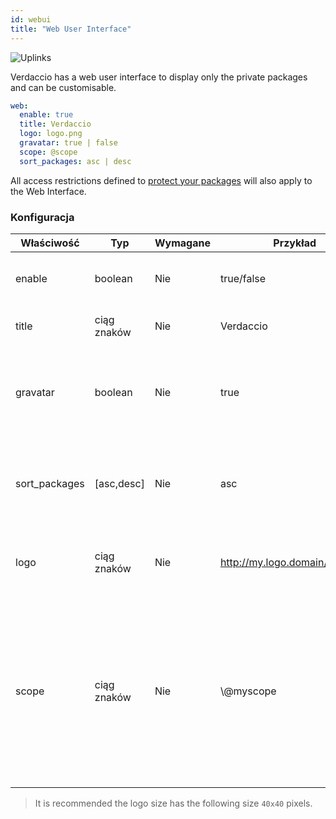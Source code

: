 ```yaml
---
id: webui
title: "Web User Interface"
---
```

![Uplinks](https://user-images.githubusercontent.com/558752/52916111-fa4ba980-32db-11e9-8a64-f4e06eb920b3.png)

Verdaccio has a web user interface to display only the private packages and can be customisable.

```yaml
web:
  enable: true
  title: Verdaccio
  logo: logo.png
  gravatar: true | false
  scope: @scope
  sort_packages: asc | desc
```

All access restrictions defined to [protect your packages](protect-your-dependencies.md) will also apply to the Web Interface.

### Konfiguracja

| Właściwość    | Typ         | Wymagane | Przykład                       | Wsparcie  | Opis                                                                                                                                                 |
| ------------- | ----------- | -------- | ------------------------------ | --------- | ---------------------------------------------------------------------------------------------------------------------------------------------------- |
| enable        | boolean     | Nie      | true/false                     | wszystkie | allow to display the web interface                                                                                                                   |
| title         | ciąg znaków | Nie      | Verdaccio                      | wszystkie | HTML head title description                                                                                                                          |
| gravatar      | boolean     | Nie      | true                           | `>v4`  | Gravatars will be generated under the hood if this property is enabled                                                                               |
| sort_packages | [asc,desc]  | Nie      | asc                            | `>v4`  | Gravatars will be generated under the hood if this property is enabled                                                                               |
| logo          | ciąg znaków | Nie      | http://my.logo.domain/logo.png | wszystkie | a URI where logo is located (header logo)                                                                                                            |
| scope         | ciąg znaków | Nie      | \\@myscope                   | wszystkie | If you're using this registry for a specific module scope, specify that scope to set it in the webui instructions header (note: escape @ with \\@) |

> It is recommended the logo size has the following size `40x40` pixels.